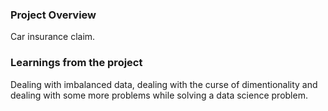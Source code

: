 ### Project Overview

 Car insurance claim.


### Learnings from the project

 Dealing with imbalanced data, dealing with the curse of dimentionality and dealing with some more problems while solving a data science problem.




